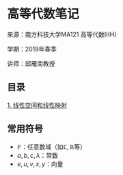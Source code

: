 # 高等代数笔记

来源：南方科技大学MA121 高等代数II(H)

学期：2019年春季

讲师：邱雁南教授

## 目录 <!-- {docsify-ignore} -->

[1. 线性空间和线性映射](advanced-linear-algebra/01-linear-space)

## 常用符号 <!-- {docsify-ignore} -->

- $\mathbb{F}$：任意数域（如$\mathbb{C}, \mathbb{R}$等）
- $a, b, c, \lambda$：常数
- $e, u, v, x, y$：向量
